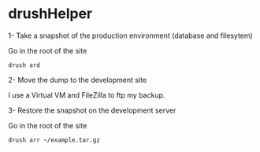 # drushHelper

1- Take a snapshot of the production environment (database and filesytem)

Go in the root of the site

```
drush ard
```

2- Move the dump to the development site


I use a Virtual VM and FileZilla to ftp my backup.

3- Restore the snapshot on the development server

Go in the root of the site

```
drush arr ~/example.tar.gz
```